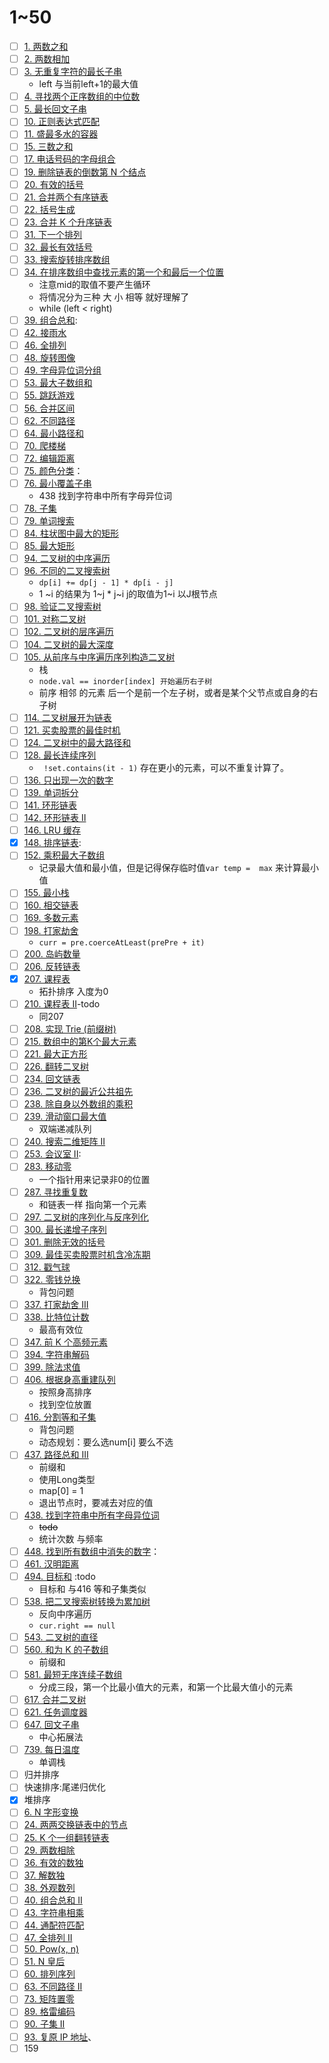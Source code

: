 # 1~50
- [ ] [1. 两数之和](https://leetcode.cn/problems/two-sum/?envType=featured-list&envId=2cktkvj)
- [ ] [2. 两数相加](https://leetcode.cn/problems/add-two-numbers/?envType=featured-list&envId=2cktkvj) 
- [ ] [3. 无重复字符的最长子串](https://leetcode.cn/problems/longest-substring-without-repeating-characters/?envType=featured-list&envId=2cktkvj)
	- left 与当前left+1的最大值
- [ ] [4. 寻找两个正序数组的中位数](https://leetcode.cn/problems/median-of-two-sorted-arrays/?envType=featured-list&envId=2cktkvj)
- [ ] [5. 最长回文子串](https://leetcode.cn/problems/longest-palindromic-substring/?envType=featured-list&envId=2cktkvj) 
- [ ] [10. 正则表达式匹配](https://leetcode.cn/problems/regular-expression-matching/?envType=featured-list&envId=2cktkvj)
- [ ] [11. 盛最多水的容器](https://leetcode.cn/problems/container-with-most-water/?envType=featured-list&envId=2cktkvj)
- [ ] [15. 三数之和](https://leetcode.cn/problems/3sum/?envType=featured-list&envId=2cktkvj)
- [ ] [17. 电话号码的字母组合](https://leetcode.cn/problems/letter-combinations-of-a-phone-number/?envType=featured-list&envId=2cktkvj)
- [ ] [19. 删除链表的倒数第 N 个结点](https://leetcode.cn/problems/remove-nth-node-from-end-of-list/?envType=featured-list&envId=2cktkvj)
- [ ] [20. 有效的括号](https://leetcode.cn/problems/valid-parentheses/?envType=featured-list&envId=2cktkvj)
- [ ] [21. 合并两个有序链表](https://leetcode.cn/problems/merge-two-sorted-lists/?envType=featured-list&envId=2cktkvj)
- [ ] [22. 括号生成](https://leetcode.cn/problems/generate-parentheses/?envType=featured-list&envId=2cktkvj)
- [ ] [23. 合并 K 个升序链表](https://leetcode.cn/problems/merge-k-sorted-lists/?envType=featured-list&envId=2cktkvj)
- [ ] [31. 下一个排列](https://leetcode.cn/problems/next-permutation/?envType=featured-list&envId=2cktkvj)
- [ ] [32. 最长有效括号](https://leetcode.cn/problems/longest-valid-parentheses/?envType=featured-list&envId=2cktkvj)
- [ ] [33. 搜索旋转排序数组](https://leetcode.cn/problems/search-in-rotated-sorted-array/?envType=featured-list&envId=2cktkvj)
- [ ] [34. 在排序数组中查找元素的第一个和最后一个位置](https://leetcode.cn/problems/find-first-and-last-position-of-element-in-sorted-array/?envType=featured-list&envId=2cktkvj) 
	- 注意mid的取值不要产生循环
	- 将情况分为三种 大 小 相等 就好理解了
	- while (left < right)
- [ ] [39. 组合总和](https://leetcode.cn/problems/combination-sum/?envType=featured-list&envId=2cktkvj): 
- [ ] [42. 接雨水](https://leetcode.cn/problems/trapping-rain-water/?envType=featured-list&envId=2cktkvj)
- [ ] [46. 全排列](https://leetcode.cn/problems/permutations/?envType=featured-list&envId=2cktkvj)
- [ ] [48. 旋转图像](https://leetcode.cn/problems/rotate-image/?envType=featured-list&envId=2cktkvj)
- [ ] [49. 字母异位词分组](https://leetcode.cn/problems/group-anagrams/?envType=featured-list&envId=2cktkvj)
- [ ] [53. 最大子数组和](https://leetcode.cn/problems/maximum-subarray/?envType=featured-list&envId=2cktkvj) 
- [ ] [55. 跳跃游戏](https://leetcode.cn/problems/jump-game/?envType=featured-list&envId=2cktkvj)
- [ ] [56. 合并区间](https://leetcode.cn/problems/merge-intervals/?envType=featured-list&envId=2cktkvj)
- [ ] [62. 不同路径](https://leetcode.cn/problems/unique-paths/?envType=featured-list&envId=2cktkvj)
- [ ] [64. 最小路径和](https://leetcode.cn/problems/minimum-path-sum/?envType=featured-list&envId=2cktkvj)
- [ ] [70. 爬楼梯](https://leetcode.cn/problems/climbing-stairs/?envType=featured-list&envId=2cktkvj)
- [ ] [72. 编辑距离](https://leetcode.cn/problems/edit-distance/?envType=featured-list&envId=2cktkvj)
- [ ] [75. 颜色分类](https://leetcode.cn/problems/sort-colors/?envType=featured-list&envId=2cktkvj)：
- [ ] [76. 最小覆盖子串](https://leetcode.cn/problems/minimum-window-substring/?envType=featured-list&envId=2cktkvj)
	- 438 找到字符串中所有字母异位词
- [ ] [78. 子集](https://leetcode.cn/problems/subsets/?envType=featured-list&envId=2cktkvj)
- [ ] [79. 单词搜索](https://leetcode.cn/problems/word-search/?envType=featured-list&envId=2cktkvj)
- [ ] [84. 柱状图中最大的矩形](https://leetcode.cn/problems/largest-rectangle-in-histogram/?envType=featured-list&envId=2cktkvj)
- [ ] [85. 最大矩形](https://leetcode.cn/problems/maximal-rectangle/?envType=featured-list&envId=2cktkvj)
- [ ] [94. 二叉树的中序遍历](https://leetcode.cn/problems/binary-tree-inorder-traversal/?envType=featured-list&envId=2cktkvj)
- [ ] [96. 不同的二叉搜索树](https://leetcode.cn/problems/unique-binary-search-trees/?envType=featured-list&envId=2cktkvj)
	-  `dp[i] += dp[j - 1] * dp[i - j]`
	-  1 ~i  的结果为 1~j * j~i  j的取值为1~i  以J根节点
- [ ] [98. 验证二叉搜索树](https://leetcode.cn/problems/validate-binary-search-tree/?envType=featured-list&envId=2cktkvj)
- [ ] [101. 对称二叉树](https://leetcode.cn/problems/symmetric-tree/?envType=featured-list&envId=2cktkvj)
- [ ] [102. 二叉树的层序遍历](https://leetcode.cn/problems/binary-tree-level-order-traversal/?envType=featured-list&envId=2cktkvj)
- [ ] [104. 二叉树的最大深度](https://leetcode.cn/problems/maximum-depth-of-binary-tree/?envType=featured-list&envId=2cktkvj)
- [ ] [105. 从前序与中序遍历序列构造二叉树](https://leetcode.cn/problems/construct-binary-tree-from-preorder-and-inorder-traversal/?envType=featured-list&envId=2cktkvj)
	- 栈
	- `node.val == inorder[index] 开始遍历右子树`
	- 前序 相邻 的元素 后一个是前一个左子树，或者是某个父节点或自身的右子树
- [ ] [114. 二叉树展开为链表](https://leetcode.cn/problems/flatten-binary-tree-to-linked-list/?envType=featured-list&envId=2cktkvj) 
- [ ] [121. 买卖股票的最佳时机](https://leetcode.cn/problems/best-time-to-buy-and-sell-stock/?envType=featured-list&envId=2cktkvj)
- [ ] [124. 二叉树中的最大路径和](https://leetcode.cn/problems/binary-tree-maximum-path-sum/?envType=featured-list&envId=2cktkvj)
- [ ] [128. 最长连续序列](https://leetcode.cn/problems/longest-consecutive-sequence/?envType=featured-list&envId=2cktkvj)
	- ` !set.contains(it - 1)`  存在更小的元素，可以不重复计算了。
- [ ] [136. 只出现一次的数字](https://leetcode.cn/problems/single-number/?envType=featured-list&envId=2cktkvj)
- [ ] [139. 单词拆分](https://leetcode.cn/problems/word-break/?envType=featured-list&envId=2cktkvj)
- [ ] [141. 环形链表](https://leetcode.cn/problems/linked-list-cycle/?envType=featured-list&envId=2cktkvj)
- [ ] [142. 环形链表 II](https://leetcode.cn/problems/linked-list-cycle-ii/?envType=featured-list&envId=2cktkvj)
- [ ] [146. LRU 缓存](https://leetcode.cn/problems/lru-cache/?envType=featured-list&envId=2cktkvj)
- [x] [148. 排序链表](https://leetcode.cn/problems/sort-list/?envType=featured-list&envId=2cktkvj):
- [ ] [152. 乘积最大子数组](https://leetcode.cn/problems/maximum-product-subarray/?envType=featured-list&envId=2cktkvj)
	-  记录最大值和最小值，但是记得保存临时值`var temp =  max` 来计算最小值
- [ ] [155. 最小栈](https://leetcode.cn/problems/min-stack/?envType=featured-list&envId=2cktkvj)
- [ ] [160. 相交链表](https://leetcode.cn/problems/intersection-of-two-linked-lists/?envType=featured-list&envId=2cktkvj)
- [ ] [169. 多数元素](https://leetcode.cn/problems/majority-element/?envType=featured-list&envId=2cktkvj)
- [ ] [198. 打家劫舍](https://leetcode.cn/problems/house-robber/?envType=featured-list&envId=2cktkvj)
	- `curr = pre.coerceAtLeast(prePre + it)`
- [ ] [200. 岛屿数量](https://leetcode.cn/problems/number-of-islands/?envType=featured-list&envId=2cktkvj)
- [ ] [206. 反转链表](https://leetcode.cn/problems/reverse-linked-list/?envType=featured-list&envId=2cktkvj)
- [x] [207. 课程表](https://leetcode.cn/problems/course-schedule/?envType=featured-list&envId=2cktkvj)
	- 拓扑排序 入度为0
- [ ] [210. 课程表 II](https://leetcode.cn/problems/course-schedule-ii/)-todo
	- 同207
- [ ] [208. 实现 Trie (前缀树)](https://leetcode.cn/problems/implement-trie-prefix-tree/?envType=featured-list&envId=2cktkvj)
- [ ] [215. 数组中的第K个最大元素](https://leetcode.cn/problems/kth-largest-element-in-an-array/?envType=featured-list&envId=2cktkvj)
- [ ] [221. 最大正方形](https://leetcode.cn/problems/maximal-square/?envType=featured-list&envId=2cktkvj)
- [ ] [226. 翻转二叉树](https://leetcode.cn/problems/invert-binary-tree/?envType=featured-list&envId=2cktkvj)
- [ ] [234. 回文链表](https://leetcode.cn/problems/palindrome-linked-list/?envType=featured-list&envId=2cktkvj)
- [ ] [236. 二叉树的最近公共祖先](https://leetcode.cn/problems/lowest-common-ancestor-of-a-binary-tree/?envType=featured-list&envId=2cktkvj)  
- [ ] [238. 除自身以外数组的乘积](https://leetcode.cn/problems/product-of-array-except-self/?envType=featured-list&envId=2cktkvj) 
- [ ] [239. 滑动窗口最大值](https://leetcode.cn/problems/sliding-window-maximum/?envType=featured-list&envId=2cktkvj) 
	- 双端递减队列
- [ ] [240. 搜索二维矩阵 II](https://leetcode.cn/problems/search-a-2d-matrix-ii/?envType=featured-list&envId=2cktkvj)
- [ ] [253. 会议室 II](https://leetcode.cn/problems/meeting-rooms-ii/?envType=featured-list&envId=2cktkvj):
- [ ] [283. 移动零](https://leetcode.cn/problems/move-zeroes/?envType=featured-list&envId=2cktkvj)
	- 一个指针用来记录非0的位置
- [ ] [287. 寻找重复数](https://leetcode.cn/problems/find-the-duplicate-number/?envType=featured-list&envId=2cktkvj)
	- 和链表一样 指向第一个元素
- [ ] [297. 二叉树的序列化与反序列化](https://leetcode.cn/problems/serialize-and-deserialize-binary-tree/?envType=featured-list&envId=2cktkvj)
- [ ] [300. 最长递增子序列](https://leetcode.cn/problems/longest-increasing-subsequence/?envType=featured-list&envId=2cktkvj)
- [ ] [301. 删除无效的括号](https://leetcode.cn/problems/remove-invalid-parentheses/?envType=featured-list&envId=2cktkvj)
- [ ] [309. 最佳买卖股票时机含冷冻期](https://leetcode.cn/problems/best-time-to-buy-and-sell-stock-with-cooldown/?envType=featured-list&envId=2cktkvj)
- [ ] [312. 戳气球](https://leetcode.cn/problems/burst-balloons/?envType=featured-list&envId=2cktkvj)
- [ ] [322. 零钱兑换](https://leetcode.cn/problems/coin-change/?envType=featured-list&envId=2cktkvj)
	- 背包问题
- [ ] [337. 打家劫舍 III](https://leetcode.cn/problems/house-robber-iii/?envType=featured-list&envId=2cktkvj)
- [ ] [338. 比特位计数](https://leetcode.cn/problems/counting-bits/?envType=featured-list&envId=2cktkvj)
	- 最高有效位
- [ ] [347. 前 K 个高频元素](https://leetcode.cn/problems/top-k-frequent-elements/?envType=featured-list&envId=2cktkvj)
- [ ] [394. 字符串解码](https://leetcode.cn/problems/decode-string/?envType=featured-list&envId=2cktkvj)
- [ ] [399. 除法求值](https://leetcode.cn/problems/evaluate-division/?envType=featured-list&envId=2cktkvj)
- [ ] [406. 根据身高重建队列](https://leetcode.cn/problems/queue-reconstruction-by-height/?envType=featured-list&envId=2cktkvj)
	- 按照身高排序
	- 找到空位放置
- [ ] [416. 分割等和子集](https://leetcode.cn/problems/partition-equal-subset-sum/?envType=featured-list&envId=2cktkvj)
	- 背包问题
	- 动态规划：要么选num[i] 要么不选
- [ ] [437. 路径总和 III](https://leetcode.cn/problems/path-sum-iii/?envType=featured-list&envId=2cktkvj) 
	- 前缀和
	- 使用Long类型
	- map[0] = 1
	- 退出节点时，要减去对应的值
- [ ] [438. 找到字符串中所有字母异位词](https://leetcode.cn/problems/find-all-anagrams-in-a-string/?envType=featured-list&envId=2cktkvj)
	- ~~todo~~
	- 统计次数 与频率
- [ ] [448. 找到所有数组中消失的数字](https://leetcode.cn/problems/find-all-numbers-disappeared-in-an-array/?envType=featured-list&envId=2cktkvj)：
- [ ] [461. 汉明距离](https://leetcode.cn/problems/hamming-distance/) 
- [ ] [494. 目标和](https://leetcode.cn/problems/target-sum/?envType=featured-list&envId=2cktkvj) :todo
	- 目标和 与416 等和子集类似
- [ ] [538. 把二叉搜索树转换为累加树](https://leetcode.cn/problems/convert-bst-to-greater-tree/?envType=featured-list&envId=2cktkvj)
	- 反向中序遍历
	- `cur.right == null`
- [ ] [543. 二叉树的直径](https://leetcode.cn/problems/diameter-of-binary-tree/?envType=featured-list&envId=2cktkvj) 
- [ ] [560. 和为 K 的子数组](https://leetcode.cn/problems/subarray-sum-equals-k/?envType=featured-list&envId=2cktkvj)
	- 前缀和
- [ ] [581. 最短无序连续子数组](https://leetcode.cn/problems/shortest-unsorted-continuous-subarray/?envType=featured-list&envId=2cktkvj)
	- 分成三段，第一个比最小值大的元素，和第一个比最大值小的元素
- [ ] [617. 合并二叉树](https://leetcode.cn/problems/merge-two-binary-trees/?envType=featured-list&envId=2cktkvj)
- [ ] [621. 任务调度器](https://leetcode.cn/problems/task-scheduler/?envType=featured-list&envId=2cktkvj)
- [ ] [647. 回文子串](https://leetcode.cn/problems/palindromic-substrings/?envType=featured-list&envId=2cktkvj)
	- 中心拓展法
- [ ] [739. 每日温度](https://leetcode.cn/problems/daily-temperatures/?envType=featured-list&envId=2cktkvj)
	- 单调栈
- [ ] 归并排序
- [ ] 快速排序:尾递归优化
- [x] 堆排序
- [ ] [6. N 字形变换](https://leetcode.cn/problems/zigzag-conversion)
- [ ] [24. 两两交换链表中的节点](https://leetcode.cn/problems/swap-nodes-in-pairs)
- [ ] [25. K 个一组翻转链表](https://leetcode.cn/problems/reverse-nodes-in-k-group)
- [ ] [29. 两数相除](https://leetcode.cn/problems/divide-two-integers)
- [ ] [36. 有效的数独](https://leetcode.cn/problems/valid-sudoku)
- [ ] [37. 解数独](https://leetcode.cn/problems/sudoku-solver)
- [ ] [38. 外观数列](https://leetcode.cn/problems/count-and-say)
- [ ] [40. 组合总和 II](https://leetcode.cn/problems/combination-sum-ii)
- [ ] [43. 字符串相乘](https://leetcode.cn/problems/multiply-strings)
- [ ] [44. 通配符匹配](https://leetcode.cn/problems/wildcard-matching)
- [ ] [47. 全排列 II](https://leetcode.cn/problems/permutations-ii)
- [ ] [50. Pow(x, n)](https://leetcode.cn/problems/powx-n)
- [ ] [51. N 皇后](https://leetcode.cn/problems/n-queens)
- [ ] [60. 排列序列](https://leetcode.cn/problems/permutation-sequence)
- [ ] [63. 不同路径 II](https://leetcode.cn/problems/unique-paths-ii)
- [ ] [73. 矩阵置零](https://leetcode.cn/problems/set-matrix-zeroes)
- [ ] [89. 格雷编码](https://leetcode.cn/problems/gray-code)
- [ ] [90. 子集 II](https://leetcode.cn/problems/subsets-ii)
- [ ] [93. 复原 IP 地址](https://leetcode.cn/problems/restore-ip-addresses)、
- [ ] 159
